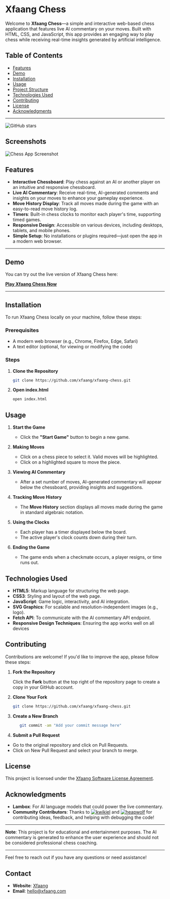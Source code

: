 # Xfaang Chess

Welcome to **Xfaang Chess**—a simple and interactive web-based chess application that features live AI commentary on your moves. Built with HTML, CSS, and JavaScript, this app provides an engaging way to play chess while receiving real-time insights generated by artificial intelligence.

## Table of Contents

- [Features](#features)
- [Demo](#demo)
- [Installation](#installation)
- [Usage](#usage)
- [Project Structure](#project-structure)
- [Technologies Used](#technologies-used)
- [Contributing](#contributing)
- [License](#license)
- [Acknowledgments](#acknowledgments)

---

![GitHub stars](https://img.shields.io/github/stars/xfaang/xfaang-chess.svg)

## Screenshots
 
![Chess App Screenshot](https://xfaang-assets.s3.eu-west-3.amazonaws.com/hackathon/xfaang-chess/chess-xfaang-com.png)

## Features

- **Interactive Chessboard**: Play chess against an AI or another player on an intuitive and responsive chessboard.
- **Live AI Commentary**: Receive real-time, AI-generated comments and insights on your moves to enhance your gameplay experience.
- **Move History Display**: Track all moves made during the game with an easy-to-read move history log.
- **Timers**: Built-in chess clocks to monitor each player's time, supporting timed games.
- **Responsive Design**: Accessible on various devices, including desktops, tablets, and mobile phones.
- **Simple Setup**: No installations or plugins required—just open the app in a modern web browser.

---

## Demo

You can try out the live version of Xfaang Chess here:

[**Play Xfaang Chess Now**](https://chess.xfaang.com)

---

## Installation

To run Xfaang Chess locally on your machine, follow these steps:

### Prerequisites

- A modern web browser (e.g., Chrome, Firefox, Edge, Safari)
- A text editor (optional, for viewing or modifying the code)

### Steps

1. **Clone the Repository**

   ```bash
   git clone https://github.com/xfaang/xfaang-chess.git
   ```
2. **Open index.html**
   ```bash
   open index.html
   ```


## Usage

1. **Start the Game**

   - Click the **"Start Game"** button to begin a new game.

2. **Making Moves**

   - Click on a chess piece to select it. Valid moves will be highlighted.
   - Click on a highlighted square to move the piece.

3. **Viewing AI Commentary**

   - After a set number of moves, AI-generated commentary will appear below the chessboard, providing insights and suggestions.

4. **Tracking Move History**

   - The **Move History** section displays all moves made during the game in standard algebraic notation.

5. **Using the Clocks**

   - Each player has a timer displayed below the board.
   - The active player's clock counts down during their turn.

6. **Ending the Game**

   - The game ends when a checkmate occurs, a player resigns, or time runs out.

## Technologies Used

- **HTML5**: Markup language for structuring the web page.
- **CSS3**: Styling and layout of the web page.
- **JavaScript**: Game logic, interactivity, and AI integration.
- **SVG Graphics**: For scalable and resolution-independent images (e.g., logo).
- **Fetch API**: To communicate with the AI commentary API endpoint.
- **Responsive Design Techniques**: Ensuring the app works well on all devices

## Contributing

Contributions are welcome! If you'd like to improve the app, please follow these steps:

1. **Fork the Repository**

   Click the **Fork** button at the top right of the repository page to create a copy in your GitHub account.

2. **Clone Your Fork**

   ```bash
   git clone https://github.com/xfaang/xfaang-chess.git
   ```

3. **Create a New Branch**

   ```bash
      git commit -am "Add your commit message here"
   ```

4. **Submit a Pull Request**

- Go to the original repository and click on Pull Requests.
- Click on New Pull Request and select your branch to merge.

## License

This project is licensed under the [Xfaang Software License Agreement](https://github.com/xfaang/xfaang-chess/blob/main/LICENSE).

## Acknowledgments

- **Lambox**: For AI language models that could power the live commentary.
- **Community Contributors**: Thanks to [![kwikiel](https://github.com/kwikiel.png)](https://github.com/kwikiel) and [![heapwolf](https://github.com/heapwolf.png)](https://github.com/heapwolf) for contributing ideas, feedback, and helping with debugging the code!

---

**Note**: This project is for educational and entertainment purposes. The AI commentary is generated to enhance the user experience and should not be considered professional chess coaching.

---

Feel free to reach out if you have any questions or need assistance!

## Contact
 
- **Website**: [Xfaang](https://xfaang.com)
- **Email**: [hello@xfaang.com](mailto:hello@xfaang.com)